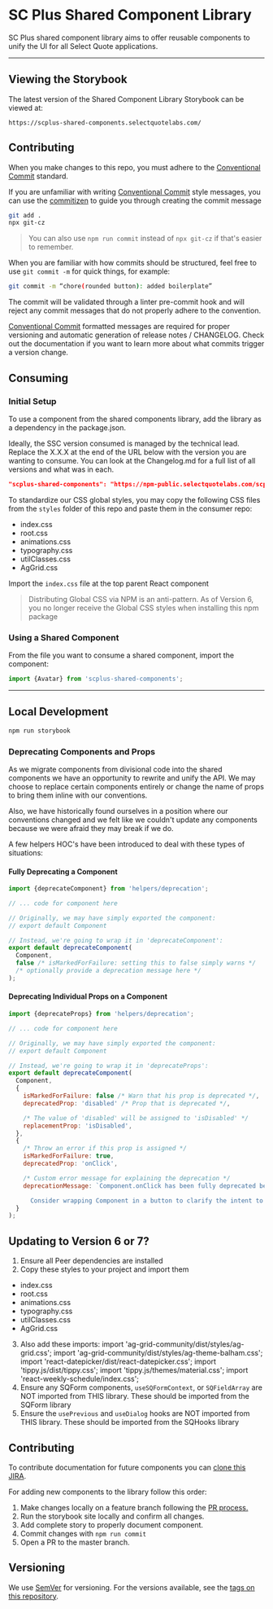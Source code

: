 # SC Plus Shared Component Library

SC Plus shared component library aims to offer reusable components to unify the UI for all Select Quote applications.

---

## Viewing the Storybook

The latest version of the Shared Component Library Storybook can be viewed at:

`https://scplus-shared-components.selectquotelabs.com/`

## Contributing

When you make changes to this repo, you must adhere to the [Conventional Commit](https://www.conventionalcommits.org/en/v1.0.0/#summary) standard.

If you are unfamiliar with writing [Conventional Commit](https://www.conventionalcommits.org/en/v1.0.0/#summary) style messages, you can use the [commitizen](https://commitizen.github.io/cz-cli/) to guide you through creating the commit message

```sh
git add .
npx git-cz
```

> You can also use `npm run commit` instead of `npx git-cz` if that's easier to remember.

When you are familiar with how commits should be structured, feel free to use `git commit -m` for quick things, for example:

```sh
git commit -m “chore(rounded button): added boilerplate”
```

The commit will be validated through a linter pre-commit hook and will reject any commit messages that do not properly adhere to the convention.

[Conventional Commit](https://www.conventionalcommits.org/en/v1.0.0/#summary) formatted messages are required for proper versioning and automatic generation of release notes / CHANGELOG. Check out the documentation if you want to learn more about what commits trigger a version change.

## Consuming

### Initial Setup

To use a component from the shared components library, add the library as a dependency in the package.json.

Ideally, the SSC version consumed is managed by the technical lead. Replace the X.X.X at the end of the URL below with the version you are wanting to consume. You can look at the Changelog.md for a full list of all versions and what was in each.

```json
"scplus-shared-components": "https://npm-public.selectquotelabs.com/scplus-shared-components/X.X.X",
```

To standardize our CSS global styles, you may copy the following CSS files from the `styles` folder of this repo and paste them in the consumer repo:

- index.css
- root.css
- animations.css
- typography.css
- utilClasses.css
- AgGrid.css

Import the `index.css` file at the top parent React component

> Distributing Global CSS via NPM is an anti-pattern. As of Version 6, you no longer receive the Global CSS styles when installing this npm package

### Using a Shared Component

From the file you want to consume a shared component, import the component:

```js
import {Avatar} from 'scplus-shared-components';
```

---

## Local Development

```bash
npm run storybook
```

### Deprecating Components and Props

As we migrate components from divisional code into the shared components we have an opportunity to rewrite and unify the API. We may choose to replace certain components entirely or change the name of props to bring them inline with our conventions.

Also, we have historically found ourselves in a position where our conventions changed and we felt like we couldn't update any components because we were afraid they may break if we do.

A few helpers HOC's have been introduced to deal with these types of situations:

#### Fully Deprecating a Component

```js
import {deprecateComponent} from 'helpers/deprecation';

// ... code for component here

// Originally, we may have simply exported the component:
// export default Component

// Instead, we're going to wrap it in 'deprecateComponent':
export default deprecateComponent(
  Component,
  false /* isMarkedForFailure: setting this to false simply warns */
  /* optionally provide a deprecation message here */
);
```

#### Deprecating Individual Props on a Component

```js
import {deprecateProps} from 'helpers/deprecation';

// ... code for component here

// Originally, we may have simply exported the component:
// export default Component

// Instead, we're going to wrap it in 'deprecateProps':
export default deprecateComponent(
  Component,
  {
    isMarkedForFailure: false /* Warn that his prop is deprecated */,
    deprecatedProp: 'disabled' /* Prop that is deprecated */,

    /* The value of 'disabled' will be assigned to 'isDisabled' */
    replacementProp: 'isDisabled',
  },
  {
    /* Throw an error if this prop is assigned */
    isMarkedForFailure: true,
    deprecatedProp: 'onClick',

    /* Custom error message for explaining the deprecation */
    deprecationMessage: `Component.onClick has been fully deprecated because users do not expect to be able to click on Component elements.

      Consider wrapping Component in a button to clarify the intent to users.`,
  }
);
```

## Updating to Version 6 or 7?

1. Ensure all Peer dependencies are installed
2. Copy these styles to your project and import them

- index.css
- root.css
- animations.css
- typography.css
- utilClasses.css
- AgGrid.css

3. Also add these imports:
   import 'ag-grid-community/dist/styles/ag-grid.css';
   import 'ag-grid-community/dist/styles/ag-theme-balham.css';
   import 'react-datepicker/dist/react-datepicker.css';
   import 'tippy.js/dist/tippy.css';
   import 'tippy.js/themes/material.css';
   import 'react-weekly-schedule/index.css';
4. Ensure any SQForm components, `useSQFormContext`, or `SQFieldArray` are NOT imported from THIS library. These should be imported from the SQForm library
5. Ensure the `usePrevious` and `useDialog` hooks are NOT imported from THIS library. These should be imported from the SQHooks library

## Contributing

To contribute documentation for future components you can [clone this JIRA](https://selectquote.atlassian.net/browse/SSC-1).

For adding new components to the library follow this order:

1. Make changes locally on a feature branch following the [PR process.](https://selectquote.atlassian.net/wiki/spaces/SE/pages/839516288/Pull+Requests)
2. Run the storybook site locally and confirm all changes.
3. Add complete story to properly document component.
4. Commit changes with `npm run commit`
5. Open a PR to the master branch.

## Versioning

We use [SemVer](http://semver.org/) for versioning. For the versions available, see the [tags on this repository](https://bitbucket.org/SelectQuote/scplus-shared-components/src/master/).
